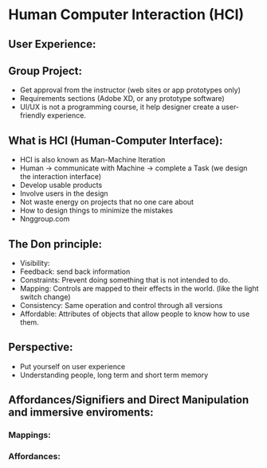# Human Computer Interaction (HCI)

## User Experience:

## Group Project:
-	Get approval from the instructor (web sites or app prototypes only)
-	Requirements sections (Adobe XD, or any prototype software)
-	UI/UX is not a programming course, it help designer create a user-friendly experience.
## What is HCI (Human-Computer Interface):
-	HCI is also known as Man-Machine Iteration
-	Human -> communicate with Machine -> complete a Task (we design the interaction interface)
-	Develop usable products
-	Involve users in the design 
-	Not waste energy on projects that no one care about
-	How to design things to minimize the mistakes
-	Nnggroup.com
## The Don principle:
-	Visibility:
-	Feedback: send back information
-	Constraints: Prevent doing something that is not intended to do.
-	Mapping: Controls are mapped to their effects in the world. (like the light switch change)
-	Consistency: Same operation and control through all versions
-	Affordable: Attributes of objects that allow people to know how to use them.
## Perspective:
-	Put yourself on user experience
-	Understanding people, long term and short term memory

## Affordances/Signifiers and Direct Manipulation and immersive enviroments:
### Mappings:

### Affordances:


